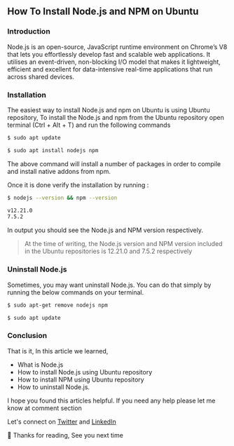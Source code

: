 ## How To Install Node.js and NPM on Ubuntu


### Introduction
Node.js is an open-source, JavaScript runtime environment on Chrome’s V8 that lets you effortlessly develop fast and scalable web applications. It utilises an event-driven, non-blocking I/O model that makes it lightweight, efficient and excellent for data-intensive real-time applications that run across shared devices.

### Installation

The easiest way to install Node.js and npm on Ubuntu is using Ubuntu repository, To install the Node.js and npm from the Ubuntu repository open terminal (Ctrl + Alt + T) and run the following commands 

```sh
$ sudo apt update
```
```sh
$ sudo apt install nodejs npm
```

The above command will install a number of packages in order to compile and install native addons from npm.

Once it is done verify the installation by running :
```sh
$ nodejs --version && npm --version
```
```sh
v12.21.0
7.5.2
```

In output you should see the Node.js and NPM version respectively. 

> At the time of writing, the Node.js version and NPM version included in the Ubuntu repositories is 12.21.0 and 7.5.2 respectively 

### Uninstall Node.js

Sometimes, you may want uninstall Node.js. You can do that simply by running the below commands on your terminal. 
```sh
$ sudo apt-get remove nodejs npm
```
```sh
$ sudo apt update
```

### Conclusion
That is it, In this article we learned,

* What is Node.js
* How to install Node.js using Ubuntu repository
* How to install NPM using Ubuntu repository
* How to uninstall Node.js.

I hope you found this articles helpful. If you need any help please let me know at comment section

Let's connect on  [Twitter](https://twitter.com/suhailkakar)  and  [LinkedIn](https://www.linkedin.com/in/suhailkakar/)  

👋 Thanks for reading, See you next time

